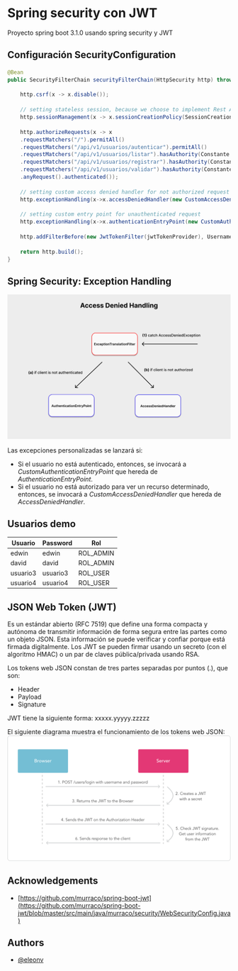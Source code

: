 # Spring security con JWT
Proyecto spring boot 3.1.0 usando spring security y JWT

## Configuración SecurityConfiguration
```java
@Bean
public SecurityFilterChain securityFilterChain(HttpSecurity http) throws Exception {

    http.csrf(x -> x.disable());

    // setting stateless session, because we choose to implement Rest API
    http.sessionManagement(x -> x.sessionCreationPolicy(SessionCreationPolicy.STATELESS));

    http.authorizeRequests(x -> x
    .requestMatchers("/").permitAll()
    .requestMatchers("/api/v1/usuarios/autenticar").permitAll()
    .requestMatchers("/api/v1/usuarios/listar").hasAuthority(Constante.ROL_ADMIN)
    .requestMatchers("/api/v1/usuarios/registrar").hasAuthority(Constante.ROL_ADMIN)
    .requestMatchers("/api/v1/usuarios/validar").hasAuthority(Constante.ROL_USER)
    .anyRequest().authenticated());

    // setting custom access denied handler for not authorized request
    http.exceptionHandling(x->x.accessDeniedHandler(new CustomAccessDeniedHandler()));

    // setting custom entry point for unauthenticated request
    http.exceptionHandling(x->x.authenticationEntryPoint(new CustomAuthenticationEntryPoint()));

    http.addFilterBefore(new JwtTokenFilter(jwtTokenProvider), UsernamePasswordAuthenticationFilter.class);

    return http.build();
}
```
## Spring Security: Exception Handling

![Exception Handling](https://github.com/eleonv/security-rol-back/blob/main/raw/AccessDeniedHandling.png)


Las excepciones personalizadas se lanzará si:
+ Si el usuario no está autenticado, entonces, se invocará a _CustomAuthenticationEntryPoint_ que hereda de _AuthenticationEntryPoint_.
+ Si el usuario no está autorizado para ver un recurso determinado, entonces, se invocará a _CustomAccessDeniedHandler_ que hereda de _AccessDeniedHandler_.

## Usuarios demo

| Usuario           | Password | Rol       |
| ----------------- |----------|-----------|
| edwin             | edwin    | ROL_ADMIN |
| david             | david    | ROL_ADMIN |
| usuario3          | usuario3 | ROL_USER  |
| usuario4          | usuario4 | ROL_USER  |

## JSON Web Token (JWT)
Es un estándar abierto (RFC 7519) que define una forma compacta y autónoma de transmitir información de forma segura entre las partes como un objeto JSON. Esta información se puede verificar y confiar porque está firmada digitalmente. Los JWT se pueden firmar usando un secreto (con el algoritmo HMAC) o un par de claves pública/privada usando RSA.

Los tokens web JSON constan de tres partes separadas por puntos (.), que son:
- Header
- Payload
- Signature

JWT tiene la siguiente forma: xxxxx.yyyyy.zzzzz

El siguiente diagrama muestra el funcionamiento de los tokens web JSON:
![Funcionamiento JWT](https://github.com/eleonv/security-jwt-back/blob/main/raw/do-jwt.png)

## Acknowledgements
- [https://github.com/murraco/spring-boot-jwt](https://github.com/murraco/spring-boot-jwt/blob/master/src/main/java/murraco/security/WebSecurityConfig.java)

## Authors
- [@eleonv](https://github.com/eleonv)

